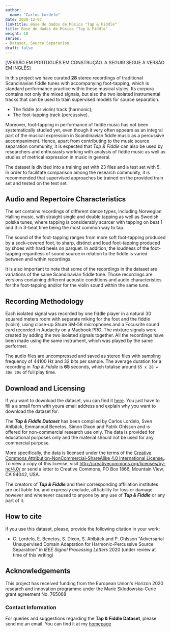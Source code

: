 ```yaml
---
author:
  name: "Carlos Lordelo"
date: 2020-12-07
linktitle: Base de Dados de Música "Tap & Fiddle"
title: Base de dados de Música "Tap & Fiddle"
weight: 10
series:
- Dataset, Source Separation
draft: false
---
```


[VERSÃO EM PORTUGUÊS EM CONSTRUÇÃO. A SEGUIR SEGUE A VERSÃO EM INGLÊS]


In this project we have curated **28** stereo recordings of traditional Scandinavian fiddle tunes with accompanying foot-tapping, which is standard performance practice within these musical styles. Its corpora contains not only the mixed signals, but also the two isolated instrumental tracks that can be used to train supervised models for source separation.

* The fiddle (or violin) track (harmonic); 
* The foot-tapping track (percussive).  

Moreover, foot-tapping in performance of fiddle music has not been systematically studied yet, even though it very often appears as an integral part of the musical expression in Scandinavian fiddle music as a percussive accompaniment. Hence, apart from contributing to the music source separation community, it is expected that _Tap & Fiddle_ can also be used by researchers and enthusiasts working with analysis of fiddle music as well as studies of metrical expression in music in general.

The dataset is divided into a training set with 23 files and a test set with 5. In order to facilitate comparison among the research community, it is recommended that supervised approaches be trained on the provided train set and tested on the test set.

## Audio and Repertoire Characteristics
The set contains recordings of different dance types, including Norwegian Halling music, with straight single and double tapping as well as Swedish polska tunes, where tapping is considerably scarcer with tapping on beat 1 and 3 in 3-beat time being the most common way to tap. 

The sound of the foot-tapping ranges from more soft foot-tapping produced by a sock-covered foot, to sharp, distinct and loud foot-tapping produced by shoes with hard heels on parquet. In addition, the loudness of the foot-tapping regardless of sound source in relation to the fiddle is varied between and within recordings.

It is also important to note that some of the recordings in the dataset are variations of the same Scandinavian fiddle tune. Those recordings are versions containing different acoustic conditions and audio characteristics for the foot-tapping and/or for the violin sound within the same tune.

## Recording Methodology
Each isolated signal was recorded by one fiddle player in a natural 30 squared meters room with separate miking for the foot and the fiddle (violin), using close-up Shure SM-58 microphones and a Focusrite sound card recorded in Audacity on a Macbook PRO. The mixture signals were created by adding the two isolated signals together. All the recordings have been made using the same instrument, which was played by the same performer. 

The audio files are uncompressed and saved as stereo files with sampling frequency of 44100 Hz and 32 bits per sample. The average duration for a recording in _Tap & Fiddle_ is __65__ seconds, which totalise around `65 x 28 = 30m 20s` of full play time.

## Download and Licensing
If you want to download the dataset, you can find it [here](https://zenodo.org/record/4308731). You just have to fill a a small form with youra email address and explain why you want to download the dataset for.

The ___Tap & Fiddle Dataset___ has been compiled by Carlos Lordelo, Sven Ahlbäck, Emmanouil Benetos, Simon Dixon and Patrik Ohlsson and is offered for non-commercial research use only. The data is provided for educational purposes only and the material should not be used for any commercial purpose.

More specifically, the data is licensed under the terms of the [Creative Commons Attribution-NonCommercial-ShareAlike 4.0 International License.](http://creativecommons.org/licenses/by-nc-sa/4.0/). To view a copy of this license, visit <http://creativecommons.org/licenses/by-nc/4.0/> or send a letter to Creative Commons, PO Box 1866, Mountain View, CA 94042, USA. 

The creators of ___Tap & Fiddle___ and their corresponding affiliation institutes are not liable for, and expressly exclude, all liability for loss or damage however and whenever caused to anyone by any use of ___Tap & Fiddle___ or any part of it. 

## How to cite
If you use this dataset, please, provide the following citation in your work:

- C. Lordelo, E. Benetos, S. Dixon, S. Ahlbäck and P. Ohlsson "Adversarial Unsupervised Domain Adaptation for Harmonic-Percussive Source Separation" in *IEEE Signal Processing Letters* 2020 (under review at time of this writing)

## Acknowledgements
This project has received funding from the European Union's Horizon 2020 research and innovation programme under the Marie Sklodowska-Curie grant agreement No. 765068

### Contact Information
For queries and suggestions regarding the __Tap & Fiddle Dataset__, please send me an email. You can find it at my [homepage](/) 